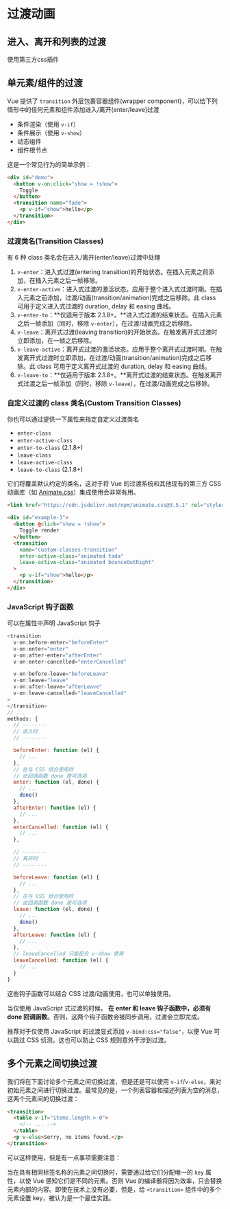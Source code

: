 # 过渡动画

## 进入、离开和列表的过渡

使用第三方css插件

## 单元素/组件的过渡

Vue 提供了 `transition` 外层包裹容器组件(wrapper component)，可以给下列情形中的任何元素和组件添加进入/离开(enter/leave)过渡

- 条件渲染（使用 `v-if`）
- 条件展示（使用 `v-show`）
- 动态组件
- 组件根节点

这是一个常见行为的简单示例：

```html
<div id="demo">
  <button v-on:click="show = !show">
    Toggle
  </button>
  <transition name="fade">
    <p v-if="show">hello</p>
  </transition>
</div>
```

### 过渡类名(Transition Classes)

有 6 种 class 类名会在进入/离开(enter/leave)过渡中处理

1. `v-enter`：进入式过渡(entering transition)的开始状态。在插入元素之前添加，在插入元素之后一帧移除。
2. `v-enter-active`：进入式过渡的激活状态。应用于整个进入式过渡时期。在插入元素之前添加，过渡/动画(transition/animation)完成之后移除。此 class 可用于定义进入式过渡的 duration, delay 和 easing 曲线。
3. `v-enter-to`：**仅适用于版本 2.1.8+。**进入式过渡的结束状态。在插入元素之后一帧添加（同时，移除 `v-enter`），在过渡/动画完成之后移除。
4. `v-leave`：离开式过渡(leaving transition)的开始状态。在触发离开式过渡时立即添加，在一帧之后移除。
5. `v-leave-active`：离开式过渡的激活状态。应用于整个离开式过渡时期。在触发离开式过渡时立即添加，在过渡/动画(transition/animation)完成之后移除。此 class 可用于定义离开式过渡的 duration, delay 和 easing 曲线。
6. `v-leave-to`：**仅适用于版本 2.1.8+。**离开式过渡的结束状态。在触发离开式过渡之后一帧添加（同时，移除 `v-leave`），在过渡/动画完成之后移除。

### 自定义过渡的 class 类名(Custom Transition Classes)

你也可以通过提供一下属性来指定自定义过渡类名

- `enter-class`
- `enter-active-class`
- `enter-to-class` (2.1.8+)
- `leave-class`
- `leave-active-class`
- `leave-to-class` (2.1.8+)

它们将覆盖默认约定的类名，这对于将 Vue 的过渡系统和其他现有的第三方 CSS 动画库（如 [Animate.css](https://daneden.github.io/animate.css/)）集成使用会非常有用。

```html
<link href="https://cdn.jsdelivr.net/npm/animate.css@3.5.1" rel="stylesheet" type="text/css">

<div id="example-3">
  <button @click="show = !show">
    Toggle render
  </button>
  <transition
    name="custom-classes-transition"
    enter-active-class="animated tada"
    leave-active-class="animated bounceOutRight"
  >
    <p v-if="show">hello</p>
  </transition>
</div>
```

### JavaScript 钩子函数

可以在属性中声明 JavaScript 钩子

```js
<transition
  v-on:before-enter="beforeEnter"
  v-on:enter="enter"
  v-on:after-enter="afterEnter"
  v-on:enter-cancelled="enterCancelled"

  v-on:before-leave="beforeLeave"
  v-on:leave="leave"
  v-on:after-leave="afterLeave"
  v-on:leave-cancelled="leaveCancelled"
>
</transition>
// ...
methods: {
  // --------
  // 进入时
  // --------

  beforeEnter: function (el) {
    // ...
  },
  // 在与 CSS 结合使用时
  // 此回调函数 done 是可选项
  enter: function (el, done) {
    // ...
    done()
  },
  afterEnter: function (el) {
    // ...
  },
  enterCancelled: function (el) {
    // ...
  },

  // --------
  // 离开时
  // --------

  beforeLeave: function (el) {
    // ...
  },
  // 在与 CSS 结合使用时
  // 此回调函数 done 是可选项
  leave: function (el, done) {
    // ...
    done()
  },
  afterLeave: function (el) {
    // ...
  },
  // leaveCancelled 只能配合 v-show 使用
  leaveCancelled: function (el) {
    // ...
  }
}
```

这些钩子函数可以结合 CSS 过渡/动画使用，也可以单独使用。

当仅使用 JavaScript 式过渡的时候， **在 enter 和 leave 钩子函数中，必须有 done 回调函数**。否则，这两个钩子函数会被同步调用，过渡会立即完成。

推荐对于仅使用 JavaScript 的过渡显式添加 `v-bind:css="false"`，以便 Vue 可以跳过 CSS 侦测。这也可以防止 CSS 规则意外干涉到过渡。

## 多个元素之间切换过渡

我们将在下面讨论多个元素之间切换过渡，但是还是可以使用 `v-if`/`v-else`，来对初始元素之间进行切换过渡。最常见的是，一个列表容器和描述列表为空的消息，这两个元素间的切换过渡：

```html
<transition>
  <table v-if="items.length > 0">
    <!-- ... -->
  </table>
  <p v-else>Sorry, no items found.</p>
</transition>
```

可以这样使用，但是有一点事项需要注意：

当在具有相同标签名称的元素之间切换时，需要通过给它们分配唯一的 `key` 属性，以使 Vue 感知它们是不同的元素。否则 Vue 的编译器将因为效率，只会替换元素内部的内容。即使在技术上没有必要，但是，给 `<transition>` 组件中的多个元素设置 key，被认为是一个最佳实践。

